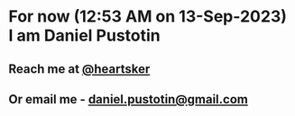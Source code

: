 # For now (12:53 AM on 13-Sep-2023) I am Daniel Pustotin
## Reach me at [@heartsker](https://t.me/heartsker)
## Or email me - daniel.pustotin@gmail.com
